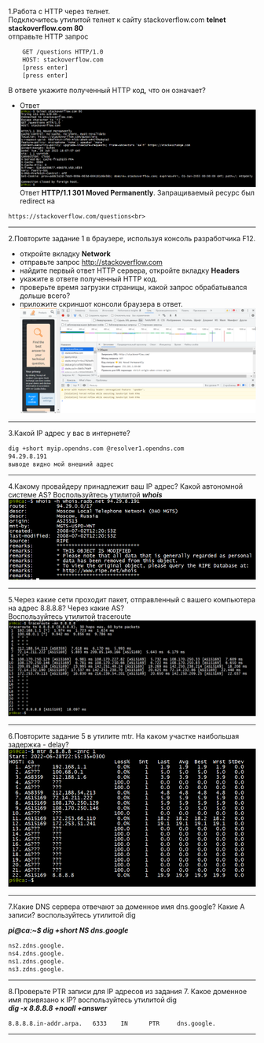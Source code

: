 1.Работа c HTTP через телнет.<br>
Подключитесь утилитой телнет к сайту stackoverflow.com **telnet stackoverflow.com 80**<br>
отправьте HTTP запрос<br>
```
	GET /questions HTTP/1.0
	HOST: stackoverflow.com
	[press enter]
	[press enter]
```
В ответе укажите полученный HTTP код, что он означает?<br>

-	Ответ<br>
![telnet stackoverflow.com 80](https://github.com/davlyatov-ts/Networks-1/blob/master/telnet.png)
Ответ **HTTP/1.1 301 Moved Permanently**. Запращиваемый ресурс был redirect на
```
https://stackoverflow.com/questions<br>
```
___
2.Повторите задание 1 в браузере, используя консоль разработчика F12.<br>
-	откройте вкладку **Network**
-	отправьте запрос http://stackoverflow.com
-	найдите первый ответ HTTP сервера, откройте вкладку **Headers**
-	укажите в ответе полученный HTTP код.
-	проверьте время загрузки страницы, какой запрос обрабатывался дольше всего?
-	приложите скриншот консоли браузера в ответ.<br>
![](https://github.com/davlyatov-ts/Networks-1/blob/master/permanent.png)

___
3.Какой IP адрес у вас в интернете?<br>
```
dig +short myip.opendns.com @resolver1.opendns.com
94.29.8.191
выводе видно мой внешний адрес
```
___
4.Какому провайдеру принадлежит ваш IP адрес? Какой автономной системе AS? Воспользуйтесь утилитой ***whois***<br>
![my ip](https://github.com/davlyatov-ts/Networks-1/blob/master/my%20ip.png)
___
5.Через какие сети проходит пакет, отправленный с вашего компьютера на адрес 8.8.8.8? Через какие AS?<br>
Воспользуйтесь утилитой traceroute<br>
![traceroute](https://github.com/davlyatov-ts/Networks-1/blob/master/traceroute.png)
___
6.Повторите задание 5 в утилите mtr. На каком участке наибольшая задержка - delay?
![mtr](https://github.com/davlyatov-ts/Networks-1/blob/master/mtr.png)
___
7.Какие DNS сервера отвечают за доменное имя dns.google? Какие A записи? воспользуйтесь утилитой dig<br>

***pi@ca:~$ dig +short NS dns.google***<br>
```
ns2.zdns.google.
ns4.zdns.google.
ns1.zdns.google.
ns3.zdns.google.
```
___
8.Проверьте PTR записи для IP адресов из задания 7. Какое доменное имя привязано к IP? воспользуйтесь утилитой dig<br>
***dig -x 8.8.8.8 +noall +answer***<br>
```
8.8.8.8.in-addr.arpa.   6333    IN      PTR     dns.google.
```
___
